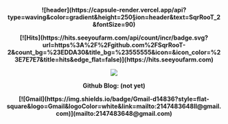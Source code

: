 <p align="center"><b>
![header](https://capsule-render.vercel.app/api?type=waving&color=gradient&height=250&section=header&text=SqrRooT_2&fontSize=90)
</b></p><p align="center"><b>
[![Hits](https://hits.seeyoufarm.com/api/count/incr/badge.svg?url=https%3A%2F%2Fgithub.com%2FSqrRooT-2&count_bg=%23EDDA30&title_bg=%23555555&icon=&icon_color=%23E7E7E7&title=hits&edge_flat=false)](https://hits.seeyoufarm.com)
</b></p><p align="center"><b>
<a href="https://solved.ac/profile/wken2824"><img src="https://github-readme-solvedac-hyp3rflow.vercel.app/api/?handle=wken2824"></a><br>
</b></p><p align="center"><b>
Github Blog: (not yet)
</b></p><p align="center"><b>
[![Gmail](https://img.shields.io/badge/Gmail-d14836?style=flat-square&logo=Gmail&logoColor=white&link=mailto:2147483648ll@gmail.com)](mailto:2147483648@gmail.com)
</b></p>
